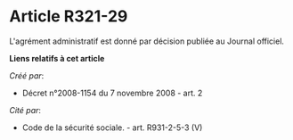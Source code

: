 # Article R321-29

L'agrément administratif est donné par décision publiée au Journal officiel.

**Liens relatifs à cet article**

_Créé par_:

  - Décret n°2008-1154 du 7 novembre 2008 - art. 2

_Cité par_:

  - Code de la sécurité sociale. - art. R931-2-5-3 (V)
